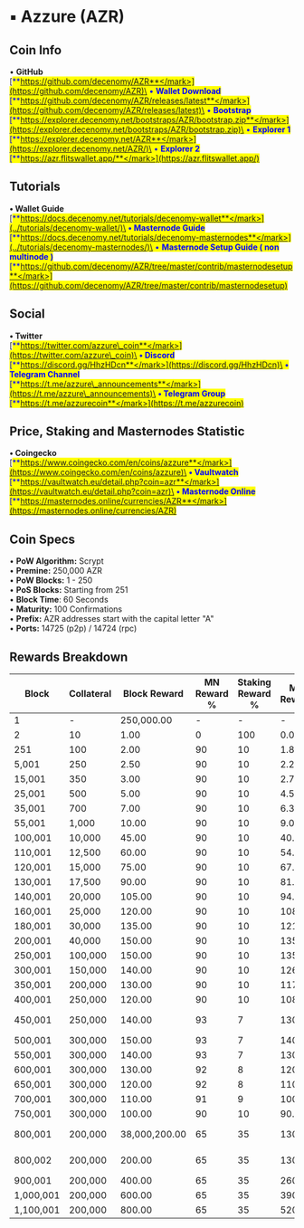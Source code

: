 # ▪ Azzure (AZR)

## Coin Info

• **GitHub**\
[<mark style="color:blue;">**https://github.com/decenomy/AZR**</mark>](https://github.com/decenomy/AZR)\
• **Wallet Download**\
[<mark style="color:blue;">**https://github.com/decenomy/AZR/releases/latest**</mark>](https://github.com/decenomy/AZR/releases/latest)\
• **Bootstrap**\
[<mark style="color:blue;">**https://explorer.decenomy.net/bootstraps/AZR/bootstrap.zip**</mark>](https://explorer.decenomy.net/bootstraps/AZR/bootstrap.zip)\
• **Explorer 1** \
[<mark style="color:blue;">**https://explorer.decenomy.net/AZR**</mark>](https://explorer.decenomy.net/AZR/)\
• **Explorer 2**\
[<mark style="color:blue;">**https://azr.flitswallet.app/**</mark>](https://azr.flitswallet.app/)

## Tutorials

**• Wallet Guide**\
[<mark style="color:blue;">**https://docs.decenomy.net/tutorials/decenomy-wallet**</mark>](../tutorials/decenomy-wallet/)\
**• Masternode Guide**\
[<mark style="color:blue;">**https://docs.decenomy.net/tutorials/decenomy-masternodes**</mark>](../tutorials/decenomy-masternodes/)\
• **Masternode Setup Guide ( non multinode )**\
[<mark style="color:blue;">**https://github.com/decenomy/AZR/tree/master/contrib/masternodesetup**</mark>](https://github.com/decenomy/AZR/tree/master/contrib/masternodesetup)

## Social

**• Twitter**\
[<mark style="color:blue;">**https://twitter.com/azzure\_coin**</mark>](https://twitter.com/azzure\_coin)\
**• Discord**\
[<mark style="color:blue;">**https://discord.gg/HhzHDcn**</mark>](https://discord.gg/HhzHDcn)\
**• Telegram Channel**\
[<mark style="color:blue;">**https://t.me/azzure\_announcements**</mark>](https://t.me/azzure\_announcements)\
**• Telegram Group**\
[<mark style="color:blue;">**https://t.me/azzurecoin**</mark>](https://t.me/azzurecoin)

## Price, Staking and Masternodes Statistic

**• Coingecko**\
[<mark style="color:blue;">**https://www.coingecko.com/en/coins/azzure**</mark>](https://www.coingecko.com/en/coins/azzure)\
**• Vaultwatch**\
[<mark style="color:blue;">**https://vaultwatch.eu/detail.php?coin=azr**</mark>](https://vaultwatch.eu/detail.php?coin=azr)\
**• Masternode Online**\
[<mark style="color:blue;">**https://masternodes.online/currencies/AZR**</mark>](https://masternodes.online/currencies/AZR)

## Coin Specs

• **PoW Algorithm:** Scrypt\
• **Premine:** 250,000 AZR \
• **PoW Blocks:** 1 - 250\
• **PoS Blocks:** Starting from 251\
• **Block Time**: 60 Seconds\
• **Maturity:** 100 Confirmations\
• **Prefix:** AZR addresses start with the capital letter "A"\
• **Ports:** 14725 (p2p) / 14724 (rpc)

## Rewards Breakdown

<table><thead><tr><th width="122">Block</th><th width="109">Collateral</th><th width="148">Block Reward</th><th width="140">MN Reward %</th><th width="171">Staking Reward %</th><th width="126">MN Reward</th><th width="145">Staker Reward</th><th width="128">Notes</th></tr></thead><tbody><tr><td>1</td><td>-</td><td>250,000.00</td><td>-</td><td>-</td><td>-</td><td>-</td><td>Premine</td></tr><tr><td>2</td><td>10</td><td>1.00</td><td>0</td><td>100</td><td>0.00</td><td>1.00</td><td></td></tr><tr><td>251</td><td>100</td><td>2.00</td><td>90</td><td>10</td><td>1.80</td><td>0.20</td><td></td></tr><tr><td>5,001</td><td>250</td><td>2.50</td><td>90</td><td>10</td><td>2.25</td><td>0.25</td><td></td></tr><tr><td>15,001</td><td>350</td><td>3.00</td><td>90</td><td>10</td><td>2.70</td><td>0.30</td><td></td></tr><tr><td>25,001</td><td>500</td><td>5.00</td><td>90</td><td>10</td><td>4.50</td><td>0.50</td><td></td></tr><tr><td>35,001</td><td>700</td><td>7.00</td><td>90</td><td>10</td><td>6.30</td><td>0.70</td><td></td></tr><tr><td>55,001</td><td>1,000</td><td>10.00</td><td>90</td><td>10</td><td>9.00</td><td>1.00</td><td></td></tr><tr><td>100,001</td><td>10,000</td><td>45.00</td><td>90</td><td>10</td><td>40.50</td><td>4.50</td><td></td></tr><tr><td>110,001</td><td>12,500</td><td>60.00</td><td>90</td><td>10</td><td>54.00</td><td>6.00</td><td></td></tr><tr><td>120,001</td><td>15,000</td><td>75.00</td><td>90</td><td>10</td><td>67.50</td><td>7.50</td><td></td></tr><tr><td>130,001</td><td>17,500</td><td>90.00</td><td>90</td><td>10</td><td>81.00</td><td>9.00</td><td></td></tr><tr><td>140,001</td><td>20,000</td><td>105.00</td><td>90</td><td>10</td><td>94.50</td><td>10.50</td><td></td></tr><tr><td>160,001</td><td>25,000</td><td>120.00</td><td>90</td><td>10</td><td>108.00</td><td>12.00</td><td></td></tr><tr><td>180,001</td><td>30,000</td><td>135.00</td><td>90</td><td>10</td><td>121.50</td><td>13.50</td><td></td></tr><tr><td>200,001</td><td>40,000</td><td>150.00</td><td>90</td><td>10</td><td>135.00</td><td>15.00</td><td></td></tr><tr><td>250,001</td><td>100,000</td><td>150.00</td><td>90</td><td>10</td><td>135.00</td><td>15.00</td><td></td></tr><tr><td>300,001</td><td>150,000</td><td>140.00</td><td>90</td><td>10</td><td>126.00</td><td>14.00</td><td></td></tr><tr><td>350,001</td><td>200,000</td><td>130.00</td><td>90</td><td>10</td><td>117.00</td><td>13.00</td><td></td></tr><tr><td>400,001</td><td>250,000</td><td>120.00</td><td>90</td><td>10</td><td>108.00</td><td>12.00</td><td></td></tr><tr><td>450,001</td><td>250,000</td><td>140.00</td><td>93</td><td>7</td><td>130.00</td><td>10.00</td><td>DECENOMY Takeover</td></tr><tr><td>500,001</td><td>300,000</td><td>150.00</td><td>93</td><td>7</td><td>140.00</td><td>10.00</td><td></td></tr><tr><td>550,001</td><td>300,000</td><td>140.00</td><td>93</td><td>7</td><td>130.00</td><td>10.00</td><td></td></tr><tr><td>600,001</td><td>300,000</td><td>130.00</td><td>92</td><td>8</td><td>120.00</td><td>10.00</td><td></td></tr><tr><td>650,001</td><td>300,000</td><td>120.00</td><td>92</td><td>8</td><td>110.00</td><td>10.00</td><td></td></tr><tr><td>700,001</td><td>300,000</td><td>110.00</td><td>91</td><td>9</td><td>100.00</td><td>10.00</td><td></td></tr><tr><td>750,001</td><td>300,000</td><td>100.00</td><td>90</td><td>10</td><td>90.00</td><td>10.00</td><td></td></tr><tr><td>800,001</td><td>200,000</td><td>38,000,200.00</td><td>65</td><td>35</td><td>130.00</td><td>70.00</td><td>AZZR Coin Supply</td></tr><tr><td>800,002</td><td>200,000</td><td>200.00</td><td>65</td><td>35</td><td>130.00</td><td>70.00</td><td>New 65/35 Ratio</td></tr><tr><td>900,001</td><td>200,000</td><td>400.00</td><td>65</td><td>35</td><td>260.00</td><td>140.00</td><td></td></tr><tr><td>1,000,001</td><td>200,000</td><td>600.00</td><td>65</td><td>35</td><td>390.00</td><td>210.00</td><td></td></tr><tr><td>1,100,001</td><td>200,000</td><td>800.00</td><td>65</td><td>35</td><td>520.00</td><td>280.00</td><td></td></tr></tbody></table>
